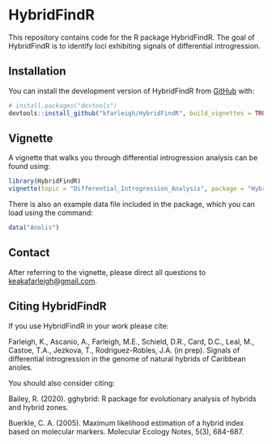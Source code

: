 
# HybridFindR

This repository contains code for the R package HybridFindR. The goal of HybridFindR is to identify loci exhibiting signals of differential introgression.

## Installation

You can install the development version of HybridFindR from [GitHub](https://github.com/) with:

```r
# install.packages("devtools")
devtools::install_github("kfarleigh/HybridFindR", build_vignettes = TRUE)
```

## Vignette

A vignette that walks you through differential introgression analysis can be found using:

```r 
library(HybridFindR)
vignette(topic = "Differential_Introgression_Analysis", package = "HybridFindR")
```

There is also an example data file included in the package, which you can load using the command:
```r
data("Anolis")
```

## Contact

After referring to the vignette, please direct all questions to keakafarleigh@gmail.com. 

## Citing HybridFindR
If you use HybridFindR in your work please cite:

Farleigh, K., Ascanio, A., Farleigh, M.E., Schield, D.R., Card, D.C., Leal, M., Castoe, T.A., Jezkova, T., Rodriguez-Robles, J.A. (in prep). Signals of differential introgression in the genome of natural hybrids of Caribbean anoles.

You should also consider citing:

Bailey, R. (2020). gghybrid: R package for evolutionary analysis of hybrids and hybrid zones.

Buerkle, C. A. (2005). Maximum likelihood estimation of a hybrid index based on molecular markers. Molecular Ecology Notes, 5(3), 684-687.
